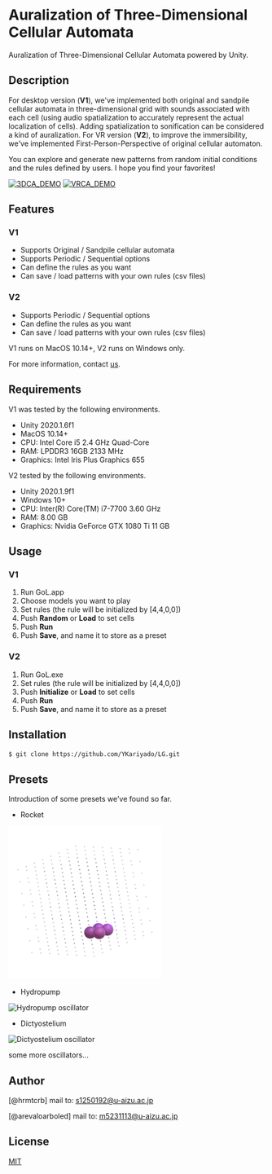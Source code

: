 
# Auralization of Three-Dimensional Cellular Automata
Auralization of Three-Dimensional Cellular Automata powered by Unity.

## Description
For desktop version (**V1**), we've implemented both original and sandpile cellular automata in three-dimensional grid with sounds associated with each cell (using audio spatialization to accurately represent the actual localization of cells). Adding spatialization to sonification can be considered a kind of auralization.
For VR version (**V2**), to improve the immersibility, we've implemented First-Person-Perspective of original cellular automaton. 

You can explore and generate new patterns from random initial conditions and the rules defined by users. I hope you find your favorites!

<!--
![3DCA image]()
![VRCA image]()
-->

<a href="http://www.youtube.com/watch?v=kSOa_Kmai9E" target="_blank"><img src="http://img.youtube.com/vi/kSOa_Kmai9E/maxresdefault.jpg" alt="3DCA_DEMO" width="500"></a>
<a href="https://youtu.be/KgRhsvUY_0c" target="_blank"><img src="http://img.youtube.com/vi/KgRhsvUY_0c/maxresdefault.jpg" alt="VRCA_DEMO" width="500"></a>
 
## Features
### V1
- Supports Original / Sandpile cellular automata
- Supports Periodic / Sequential options
- Can define the rules as you want
- Can save / load patterns with your own rules (csv files)

### V2
- Supports Periodic / Sequential options
- Can define the rules as you want
- Can save / load patterns with your own rules (csv files)

V1 runs on MacOS 10.14+, V2 runs on Windows only.
 
For more information, contact [us](#Author).

## Requirements
V1 was tested by the following environments.
- Unity 2020.1.6f1
- MacOS 10.14+
- CPU: Intel Core i5 2.4 GHz Quad-Core
- RAM: LPDDR3 16GB 2133 MHz
- Graphics: Intel Iris Plus Graphics 655

V2 tested by the following environments.
- Unity 2020.1.9f1
- Windows 10+ 
- CPU: Inter(R) Core(TM) i7-7700 3.60 GHz
- RAM: 8.00 GB
- Graphics: Nvidia GeForce GTX 1080 Ti 11 GB

## Usage
### V1
1. Run GoL.app
2. Choose models you want to play
3. Set rules (the rule will be initialized by [4,4,0,0])
4. Push **Random** or **Load** to set cells
5. Push **Run**
6. Push **Save**, and name it to store as a preset

### V2
1. Run GoL.exe
2. Set rules (the rule will be initialized by [4,4,0,0])
3. Push **Initialize** or **Load** to set cells 
4. Push **Run**
5. Push **Save**, and name it to store as a preset
 
## Installation
```
$ git clone https://github.com/YKariyado/LG.git
```

## Presets
Introduction of some presets we've found so far.
- Rocket
<img src="_image/1608680514.gif" alt="Rocket oscillator" title="Rocket">

- Hydropump
<img src="_image/pomp.gif" alt="Hydropump oscillator" title="Hydropump" width="300" height="300">

- Dictyostelium
<img src="_image/nenkin.gif" alt="Dictyostelium oscillator" title="Dictyostelium" width="300" height="300">

some more oscillators...
 
## Author
[@hrmtcrb]
mail to: s1250192@u-aizu.ac.jp

[@arevaloarboled]
mail to: m5231113@u-aizu.ac.jp

 
## License
[MIT](LICENSE)</blockquote>
